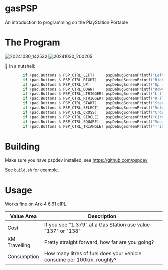 # gasPSP
An introduction to programming on the PlayStation Portable

# The Program
![20241030_142532](https://github.com/user-attachments/assets/ce1565ba-bb61-497d-ae67-e92b7749dd08)
![20241030_200205](https://github.com/user-attachments/assets/767a8848-d532-4b0b-b064-c67f7f50d662)

📜 In a nutshell:
```c
		if (pad.Buttons & PSP_CTRL_LEFT)     pspDebugScreenPrintf("Left (cost+)\n");
		if (pad.Buttons & PSP_CTRL_RIGHT)    pspDebugScreenPrintf("Right (cost-)\n");
		if (pad.Buttons & PSP_CTRL_UP)       pspDebugScreenPrintf("Up (km+)\n");
		if (pad.Buttons & PSP_CTRL_DOWN)     pspDebugScreenPrintf("Down (km-)\n");
		if (pad.Buttons & PSP_CTRL_LTRIGGER) pspDebugScreenPrintf("L (litres/100km-)\n");
		if (pad.Buttons & PSP_CTRL_RTRIGGER) pspDebugScreenPrintf("R (litres/100km+)\n");
		if (pad.Buttons & PSP_CTRL_START)    pspDebugScreenPrintf("Start (km+25)\n");
		if (pad.Buttons & PSP_CTRL_SELECT)   pspDebugScreenPrintf("Select (km-25)\n");
		if (pad.Buttons & PSP_CTRL_CROSS)    pspDebugScreenPrintf("Cross (cost-25)\n");
		if (pad.Buttons & PSP_CTRL_CIRCLE)   pspDebugScreenPrintf("Circle\n");
		if (pad.Buttons & PSP_CTRL_SQUARE)   pspDebugScreenPrintf("Square (reset)\n");
		if (pad.Buttons & PSP_CTRL_TRIANGLE) pspDebugScreenPrintf("Triangle (cost+25)\n");
```

# Building
Make sure you have pspdev installed, see https://github.com/pspdev

See `build.sh` for example.

# Usage
Works fine on Ark-4 6.61 cIPL.

| Value Area | Description |
|------------|-------------|
| Cost | If you see "1.379" at a Gas Station use value "137" or "138" |
| KM Travelling | Pretty straight forward, how far are you going? |
| Consumption | How many litres of fuel does your vehicle consume per 100km, roughly? |
